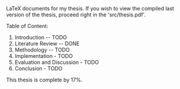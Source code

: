 
LaTeX documents for my thesis. If you wish to view the compiled last version of the thesis, proceed right in the 'src/thesis.pdf'.

Table of Content:
1. Introduction -- TODO
2. Literature Review -- DONE
3. Methodology -- TODO
4. Implementation - TODO
5. Evaluation and Discussion - TODO
6. Conclusion - TODO

This thesis is complete by 17%.
